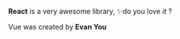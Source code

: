 **React** is a very awesome library, :sparkles:do you love _it_ ?


Vue was created by **Evan You**
